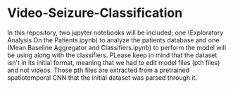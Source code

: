 # Video-Seizure-Classification
In this repository, two jupyter notebooks will be included; one (Exploratory Analysis On the Patients.ipynb) to analyze the patients database and one (Mean Baseline Aggregator and Classifiers.ipynb) to perform the model will be using along with the classifiers.
PLease keep in mind that the dataset isn't in its initial format, meaning that we had to edit model files (pth files) and not videos. Those pth files are extracted from a pretrained spatiotemporal CNN that the initial dataset was parsed through it.
